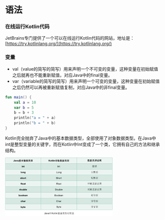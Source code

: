 # 语法

### 在线运行Kotlin代码
JetBrains专门提供了一个可以在线运行Kotlin代码的网站，地址是：
[https://try.kotlinlang.org/](https://try.kotlinlang.org/)

### 变量
- val（value的简写的简写）用来声明一个不可变的变量，这种变量在初始赋值之后就再也不能重新赋值，对应Java中的final变量。
- var（variable的简写的简写）用来声明一个可变的变量，这种变量在初始赋值之后仍然可以再被重新赋值复制，对应Java中的非final变量。

```kotlin
fun main() {
    val a = 10
    var b = 5
    b = b + 3
    println("a = " + a)
    println("b = " + b)
}
```
Kotlin完全抛弃了Java中的基本数据类型，全部使用了对象数据类型。在Java中int是整型变量的关键字，而在Kotlin中Int变成了一个类，它拥有自己的方法和继承结构。

<img src="images/val_1.png" width = "350" height = "190"/>

### 

